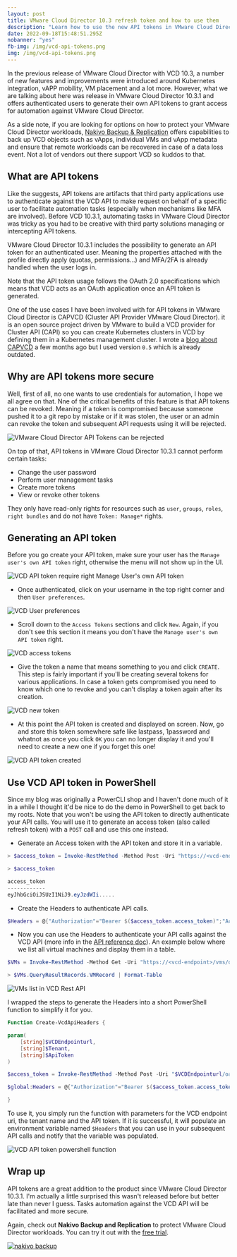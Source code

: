 ```yaml
---
layout: post
title: VMware Cloud Director 10.3 refresh token and how to use them
description: "Learn how to use the new API tokens in VMware Cloud Director 10.3.1"
date: 2022-09-18T15:48:51.295Z
nobanner: "yes"
fb-img: /img/vcd-api-tokens.png
img: /img/vcd-api-tokens.png
---
```

In the previous release of VMware Cloud Director with VCD 10.3, a number of new features and improvements were introduced around Kubernetes integration, vAPP mobility, VM placement and a lot more. However, what we are talking about here was release in VMware Cloud Director 10.3.1 and offers authenticated users to generate their own API tokens to grant access for automation against VMware Cloud Director.

As a side note, if you are looking for options on how to protect your VMware Cloud Director workloads, [Nakivo Backup & Replication](https://www.nakivo.com/vmware-cloud-director-backup/) offers capabilities to back up VCD objects such as vApps, individual VMs and vApp metadata and ensure that remote workloads can be recovered in case of a data loss event. Not a lot of vendors out there support VCD so kuddos to that.

## What are API tokens

Like the suggests, API tokens are artifacts that third party applications use to authenticate against the VCD API to make request on behalf of a specific user to facilitate automation tasks (especially when mechanisms like MFA are involved). Before VCD 10.3.1, automating tasks in VMware Cloud Director was tricky as you had to be creative with third party solutions managing or intercepting API tokens.

VMware Cloud Director 10.3.1 includes the possibility to generate an API token for an authenticated user. Meaning the properties attached with the profile directly apply (quotas, permissions...) and MFA/2FA is already handled when the user logs in.

Note that the API token usage follows the OAuth 2.0 specifications which means that VCD acts as an OAuth application once an API token is generated.

One of the use cases I have been involved with for API tokens in VMware Cloud Director is CAPVCD (Cluster API Provider VMware Cloud Director). it is an open source project driven by VMware to build a VCD provider for Cluster API (CAPI) so you can create Kubernetes clusters in VCD by defining them in a Kubernetes management cluster. I wrote a [blog about CAPVCD](https://www.vxav.fr/2022-05-15-cluster-api-with-vmware-cloud-director-10.3-(capvcd),-nsx-t-and-alb/) a few months ago but I used version `0.5` which is already outdated.

## Why are API tokens more secure

Well, first of all, no one wants to use credentials for automation, I hope we all agree on that. Nne of the critical benefits of this feature is that API tokens can be revoked. Meaning if a token is compromised because someone pushed it to a git repo by mistake or if it was stolen, the user or an admin can revoke the token and subsequent API requests using it will be rejected.

![VMware Cloud Director API Tokens can be rejected](/img/2022-09-17-11-56-06.png)

On top of that, API tokens in VMware Cloud Director 10.3.1 cannot perform certain tasks:

* Change the user password
* Perform user management tasks
* Create more tokens
* View or revoke other tokens

They only have read-only rights for resources such as `user`, `groups`, `roles`, `right bundles` and do not have `Token: Manage*` rights.

## Generating an API token

Before you go create your API token, make sure your user has the `Manage user's own API token` right, otherwise the menu will not show up in the UI.

![VCD API token require right Manage User's own API token](/img/2022-09-17-11-59-25.png)

* Once authenticated, click on your username in the top right corner and then `User preferences`.

![VCD User preferences](/img/2022-09-17-12-00-49.png)

* Scroll down to the `Access Tokens` sections and click `New`. Again, if you don't see this section it means you don't have the `Manage user's own API token` right.

![VCD access tokens](/img/2022-09-17-12-02-07.png)

* Give the token a name that means something to you and click `CREATE`. This step is fairly important if you'll be creating several tokens for various applications. In case a token gets compromised you need to know which one to revoke and you can't display a token again after its creation.

![VCD new token](/img/2022-09-17-12-04-07.png)

* At this point the API token is created and displayed on screen. Now, go and store this token somewhere safe like lastpass, 1password and whatnot as once you click `OK` you can no longer display it and you'll need to create a new one if you forget this one!

![VCD API token created](/img/2022-09-17-12-13-19.png)

## Use VCD API token in PowerShell

Since my blog was originally a PowerCLI shop and I haven't done much of it in a while I thought it'd be nice to do the demo in PowerShell to get back to my roots. Note that you won't be using the API token to directly authenticate your API calls. You will use it to generate an access token (also called refresh token) with a `POST` call and use this one instead.

* Generate an Access token with the API token and store it in a variable.

``` powershell
> $access_token = Invoke-RestMethod -Method Post -Uri "https://<vcd-endpoint>/oauth/tenant/<tenant-name>/token" -Body @{"grant_type"="refresh_token";"refresh_token"="ZYbx7CFLNieHtrsx4WRxKAnROjwH5CwK"} -Headers @{"Accept"="application/json";"Content-Type"="application/x-www-form-urlencoded";"Content-Length"=71}

> $access_token

access_token
------------
eyJhbGciOiJSUzI1NiJ9.eyJzdWIi.....
```

* Create the Headers to authenticate API calls.

``` Powershell
$Headers = @{"Authorization"="Bearer $($access_token.access_token)";"Accept"="application/*+xml;version=36.1"}
```

* Now you can use the Headers to authenticate your API calls against the VCD API (more info in the [API reference doc](https://developer.vmware.com/apis/1260/vmware-cloud-director)). An example below where we list all virtual machines and display them in a table.

``` Powershell
$VMs = Invoke-RestMethod -Method Get -Uri "https://<vcd-endpoint>/vms/query" -Headers $Headers

> $VMs.QueryResultRecords.VMRecord | Format-Table
```

![VMs list in VCD Rest API](/img/2022-09-18-17-06-30.png)

I wrapped the steps to generate the Headers into a short PowerShell function to simplify it for you.

``` Powershell
Function Create-VcdApiHeaders {

param(
    [string]$VCDEndpointurl,
    [string]$Tenant,
    [string]$ApiToken
)

$access_token = Invoke-RestMethod -Method Post -Uri "$VCDEndpointurl/oauth/tenant/$Tenant/token" -Body @{"grant_type"="refresh_token";"refresh_token"=$ApiToken} -Headers @{"Accept"="application/json";"Content-Type"="application/x-www-form-urlencoded";"Content-Length"=71}

$global:Headers = @{"Authorization"="Bearer $($access_token.access_token)";"Accept"="application/*+xml;version=36.1"}

}
```

To use it, you simply run the function with parameters for the VCD endpoint uri, the tenant name and the API token. If it is successful, it will populate an environment variable named `$Headers` that you can use in your subsequent API calls and notify that the variable was populated.

![VCD API token powershell function](/img/2022-09-18-17-25-23.png)

## Wrap up

API tokens are a great addition to the product since VMware Cloud Director 10.3.1. I'm actually a little surprised this wasn't released before but better late than never I guess. Tasks automation against the VCD API will be facilitated and more secure.

Again, check out **Nakivo Backup and Replication** to protect VMware Cloud Director workloads. You can try it out with the [free trial](https://www.nakivo.com/resources/download/trial-download/).

[![nakivo backup](/img/2022-10-26-13-45-41.png)](https://www.nakivo.com)
